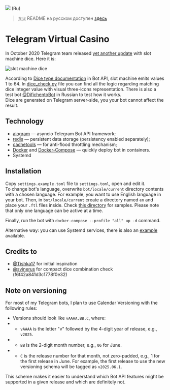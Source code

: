 [<img src="https://img.shields.io/badge/Telegram-%40DifichentoBot-blue">](https://t.me/DifichentoBot) (Ru)

> 🇷🇺 README на русском доступен [здесь](README.ru.md)

# Telegram Virtual Casino

In October 2020 Telegram team released [yet another update](https://telegram.org/blog/pinned-messages-locations-playlists) 
with slot machine dice. Here it is:

![slot machine dice](repo_images/slot_machine.png)

According to [Dice type documentation](https://core.telegram.org/bots/api#dice) in Bot API, slot machine 
emits values 1 to 64. In [dice_check.py](bot/dice_check.py) file you can find all the logic regarding 
matching dice integer value with visual three-icons representation. There is also a test bot [@DifichentoBot](https://t.me/difichentobot) 
in Russian to test how it works.  
Dice are generated on Telegram server-side, you your bot cannot affect the result.

## Technology

* [aiogram](https://github.com/aiogram/aiogram) — asyncio Telegram Bot API framework;
* [redis](https://redis.io) — persistent data storage (persistency enabled separately);
* [cachetools](https://cachetools.readthedocs.io/en/stable) — for anti-flood throttling mechanism;
* [Docker](https://www.docker.com) and [Docker-Compose](https://docs.docker.com/compose) — quickly deploy bot in containers.
* Systemd

## Installation

Copy `settings.example.toml` file to `settings.toml`, open and edit it.  
To change bot's language, overwrite `bot/locale/current` directory contents with a chosen language. For example, you want 
to use English language in your bot. Then, in `bot/locale/current` create a directory named `en` and place your `.ftl` 
files inside. Check [this directory](bot/locales/example) for samples. 
Please note that only one language can be active at a time.

Finally, run the bot with `docker-compose --profile "all" up -d` command.

Alternative way: you can use Systemd services, there is also an [example](casino-bot.example.service) available.

## Credits to

* [@Tishka17](https://t.me/Tishka17) for initial inspiration
* [@svinerus](https://t.me/svinerus) for compact dice combination check (f6f42a841d3c1778f0e32)


## Note on versioning

For most of my Telegram bots, I plan to use Calendar Versioning with the following rules:

* Versions should look like `vAAAA.BB.C`, where:
* * `vAAAA` is the letter "v" followed by the 4-digit year of release, e.g., `v2025`.
* * `BB` is the 2-digit month number, e.g., `06` for June.
* * `C` is the release number for that month, not zero-padded, e.g., 1 for the first release in June.
For example, the first release to use the new versioning schema will be tagged as `v2025.06.1`.

This scheme makes it easier to understand which Bot API features might be supported in a given release and which are definitely not.